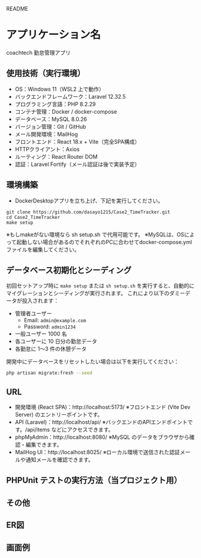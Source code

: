README

# アプリケーション名

coachtech 勤怠管理アプリ


## 使用技術（実行環境）

- OS：Windows 11（WSL2 上で動作）
- バックエンドフレームワーク：Laravel 12.32.5
- プログラミング言語：PHP 8.2.29
- コンテナ管理：Docker / docker-compose
- データベース：MySQL 8.0.26
- バージョン管理：Git / GitHub
- メール開発環境：MailHog
- フロントエンド：React 18.x + Vite（完全SPA構成）
- HTTPクライアント：Axios
- ルーティング：React Router DOM
- 認証：Laravel Fortify（メール認証は後で実装予定）

## 環境構築
- DockerDesktopアプリを立ち上げ、下記を実行してください。
```
git clone https://github.com/dasayo1215/Case2_TimeTracker.git
cd Case2_TimeTracker
make setup
```
※もしmakeがない環境なら sh setup.sh で代用可能です。
※MySQLは、OSによって起動しない場合があるのでそれぞれのPCに合わせてdocker-compose.ymlファイルを編集してください。

## データベース初期化とシーディング
初回セットアップ時に `make setup` または `sh setup.sh` を実行すると、自動的にマイグレーションとシーディングが実行されます。
これにより以下のダミーデータが投入されます：

- 管理者ユーザー
  - Email: `admin@example.com`
  - Password: `admin1234`
- 一般ユーザー 1000 名
- 各ユーザーに 10 日分の勤怠データ
- 各勤怠に 1〜3 件の休憩データ

開発中にデータベースをリセットしたい場合は以下を実行してください：

```bash
php artisan migrate:fresh --seed
```

## URL
- 開発環境 (React SPA)：http://localhost:5173/
※フロントエンド (Vite Dev Server) のエントリーポイントです。
- API (Laravel)：http://localhost/api/
※バックエンドのAPIエンドポイントです。/api/items などにアクセスできます。
- phpMyAdmin：http://localhost:8080/
※MySQL のデータをブラウザから確認・編集できます。
- MailHog UI：http://localhost:8025/
※ローカル環境で送信された認証メールや通知メールを確認できます。

## PHPUnit テストの実行方法（当プロジェクト用）

## その他

## ER図

## 画面例